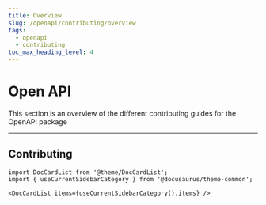 ```yaml
---
title: Overview
slug: /openapi/contributing/overview
tags:
  - openapi
  - contributing
toc_max_heading_level: 4
---
```


# Open API

This section is an overview of the different contributing guides for the OpenAPI package

--- 

## Contributing

```mdx-code-block
import DocCardList from '@theme/DocCardList';
import { useCurrentSidebarCategory } from '@docusaurus/theme-common';

<DocCardList items={useCurrentSidebarCategory().items} />
```
